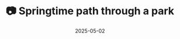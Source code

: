 ---
title: '📷 Springtime path through a park'
date: '2025-05-02'
image: 'https://cdn.diblasio.social/static/photos/2025/20250502_125404.jpg'
thumbnail: 'https://cdn.diblasio.social/static/photos/2025/thumbnails/20250502_125404.jpg'
alt_text: "A winding path through a lush green park with trees in Huizen, Netherlands."
tags:
  - "#Photography"
  - "#Netherlands"
  - "#Huizen"
  - "#Nature"
  - "#Park"
  - "#NaturePhotography"
  - "#ShotOniPhone"
  - "#Halide"
  - "#ProcessZero"
description: ''
created_date: '2025-05-02'
location: "Archipelplein, Zenderwijk, Huizen, Noord-Holland, Nederland, 1276 NX, Nederland"
exif_data: "Apple iPhone 15 Pro 9mm f/2.8 (1/120 | f/2.8 | ISO 50)"
draft: false
---